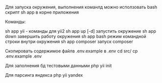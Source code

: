 Для запуска окружения, выполнения команлд можно исползовать bash скрипт 
sh app в корне приложения

Команды:

sh app yii - команды для yii2
sh app up [-d] запустить окружение
sh app down завершить работу окружения
sh app bash режим командной строки внутри окружения
sh app composer запуск composer

Скопировать содержимое файлв .env.example в .env
cd src/
cp .env.example .env

Для заполнения бд тестовыми данными 
php yii init 

Для парсинга яндекса 
php yii yandex